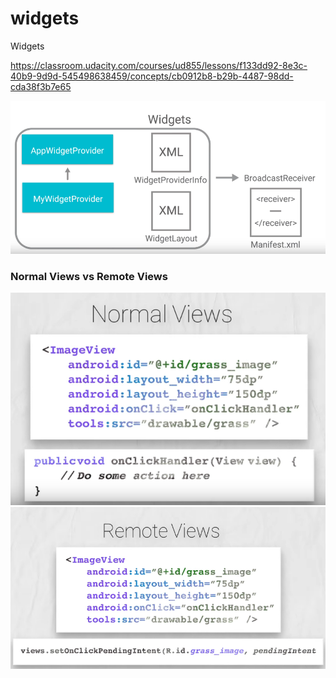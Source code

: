# widgets

Widgets

https://classroom.udacity.com/courses/ud855/lessons/f133dd92-8e3c-40b9-9d9d-545498638459/concepts/cb0912b8-b29b-4487-98dd-cda38f3b7e65

![](/images/widgets.png)

### Normal Views vs Remote Views

![](/images/normal.png)
![](/images/remote.png)